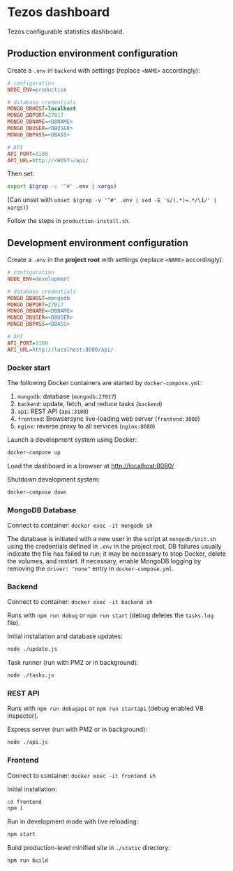 # Tezos dashboard

Tezos configurable statistics dashboard.


## Production environment configuration

Create a `.env` in `backend` with settings (replace `<NAME>` accordingly):

```ini
# configuration
NODE_ENV=production

# database credentials
MONGO_DBHOST=localhost
MONGO_DBPORT=27017
MONGO_DBNAME=<DBNAME>
MONGO_DBUSER=<DBUSER>
MONGO_DBPASS=<DBASS>

# API
API_PORT=3100
API_URL=http://<HOST>/api/
```

Then set:

```sh
export $(grep -v '^#' .env | xargs)
```

(Can unset with `unset $(grep -v '^#' .env | sed -E 's/(.*)=.*/\1/' | xargs)`)

Follow the steps in `production-install.sh`.


## Development environment configuration

Create a `.env` in the **project root** with settings (replace `<NAME>` accordingly):

```ini
# configuration
NODE_ENV=development

# database credentials
MONGO_DBHOST=mongodb
MONGO_DBPORT=27017
MONGO_DBNAME=<DBNAME>
MONGO_DBUSER=<DBUSER>
MONGO_DBPASS=<DBASS>

# API
API_PORT=3100
API_URL=http://localhost:8080/api/
```


### Docker start

The following Docker containers are started by `docker-compose.yml`:

1. `mongodb`: database (`mongodb:27017`)
1. `backend`: update, fetch, and reduce tasks (`backend`)
1. `api`: REST API (`api:3100`)
1. `frontend`: Browsersync live-loading web server (`frontend:3000`)
1. `nginx`: reverse proxy to all services (`nginx:8080`)

Launch a development system using Docker:

```sh
docker-compose up
```

Load the dashboard in a browser at <http://localhost:8080/>

Shutdown development system:

```sh
docker-compose down
```


### MongoDB Database

Connect to container: `docker exec -it mongodb sh`

The database is initiated with a new user in the script at `mongodb/init.sh` using the credentials defined in `.env` in the project root. DB failures usually indicate the file has failed to run; it may be necessary to stop Docker, delete the volumes, and restart. If necessary, enable MongoDB logging by removing the `driver: "none"` entry in `docker-compose.yml`.


### Backend

Connect to container: `docker exec -it backend sh`

Runs with `npm run debug` or `npm run start` (debug deletes the `tasks.log` file).

Initial installation and database updates:

```sh
node ./update.js
```

Task runner (run with PM2 or in background):

```sh
node ./tasks.js
```


### REST API

Runs with `npm run debugapi` or `npm run startapi` (debug enabled V8 inspector).

Express server (run with PM2 or in background):

```sh
node ./api.js
```


### Frontend

Connect to container: `docker exec -it frontend sh`

Initial installation:

```sh
cd frontend
npm i
```

Run in development mode with live reloading:

```sh
npm start
```

Build production-level minified site in `./static` directory:

```sh
npm run build
```
